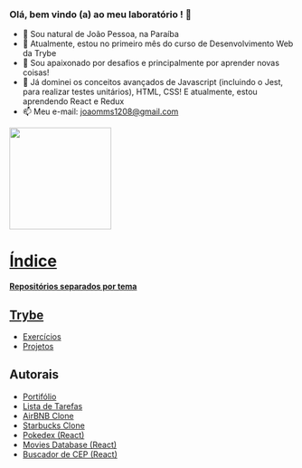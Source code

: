 ### Olá, bem vindo (a) ao meu laboratório ! 👋

- 🔭 Sou natural de João Pessoa, na Paraíba
- 🌱 Atualmente, estou no primeiro mês do curso de Desenvolvimento Web da Trybe
- 👯 Sou apaixonado por desafios e principalmente por aprender novas coisas!
- 🤔 Já dominei os conceitos avançados de Javascript (incluindo o Jest, para realizar testes unitários), HTML, CSS! E atualmente, estou aprendendo React e Redux
- 📫 Meu e-mail: joaomms1208@gmail.com

<div>
  <a href=https://github.com/joaomanoelsoares>   
  <img height="180cm" src="https://github-readme-stats.vercel.app/api?username=joaomanoelsoares"/>
</div>
  
  <h1>Índice</h1>
  <strong>Repositórios separados por tema</strong>
  
  
  <h2>Trybe</h2>
  <ul>
    <li><a href="https://github.com/joaomanoelsoares/Exercicios-Trybe">Exercícios</a></li>
    <li><a href="https://github.com/joaomanoelsoares/Projetos-Trybe">Projetos</a></li>
  </ul>
  
  
  <h2>Autorais</h2>
  <ul>
    <li><a href="https://github.com/joaomanoelsoares/portilofio">Portifólio</a></li>
    <li><a href="https://github.com/joaomanoelsoares/task-list">Lista de Tarefas</a></li>
    <li><a href="https://github.com/joaomanoelsoares/AirBNB-Clone">AirBNB Clone</a></li>
    <li><a href="https://github.com/joaomanoelsoares/Starbucks-Clone">Starbucks Clone</a></li>
    <li><a href="https://github.com/joaomanoelsoares/Pokedex">Pokedex (React)</a></li>
    <li><a href="https://github.com/joaomanoelsoares/movies-db-react">Movies Database (React)</a></li>
    <li><a href="https://github.com/joaomanoelsoares/buscador-cep">Buscador de CEP (React)</a></li>
  </ul>
  
  
